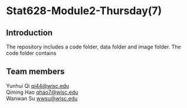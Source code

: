 # Stat628-Module2-Thursday(7)

## Introduction
The repository includes a code folder, data folder and image folder.
The code folder contains 






## Team members
Yunhui Qi          qi44@wisc.edu<br>
Qiming Hao         qhao7@wisc.edu<br>
Wanwan Su          wwsu@wisc.edu<br>
